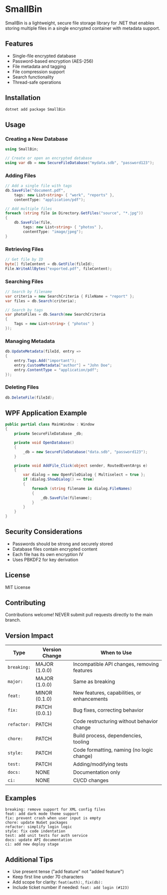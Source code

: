 ﻿# SmallBin

SmallBin is a lightweight, secure file storage library for .NET that enables storing multiple files in a single encrypted container with metadata support.

## Features

- Single-file encrypted database
- Password-based encryption (AES-256)
- File metadata and tagging
- File compression support
- Search functionality
- Thread-safe operations

## Installation

```bash
dotnet add package SmallBin
```

## Usage

### Creating a New Database

```csharp
using SmallBin;

// Create or open an encrypted database
using var db = new SecureFileDatabase("mydata.sdb", "password123");
```

### Adding Files

```csharp
// Add a single file with tags
db.SaveFile("document.pdf",
    tags: new List<string> { "work", "reports" },
    contentType: "application/pdf");

// Add multiple files
foreach (string file in Directory.GetFiles("source", "*.jpg"))
{
    db.SaveFile(file,
        tags: new List<string> { "photos" },
        contentType: "image/jpeg");
}
```

### Retrieving Files

```csharp
// Get file by ID
byte[] fileContent = db.GetFile(fileId);
File.WriteAllBytes("exported.pdf", fileContent);
```

### Searching Files

```csharp
// Search by filename
var criteria = new SearchCriteria { FileName = "report" };
var files = db.Search(criteria);

// Search by tags
var photoFiles = db.Search(new SearchCriteria 
{ 
    Tags = new List<string> { "photos" } 
});
```

### Managing Metadata

```csharp
db.UpdateMetadata(fileId, entry => 
{
    entry.Tags.Add("important");
    entry.CustomMetadata["author"] = "John Doe";
    entry.ContentType = "application/pdf";
});
```

### Deleting Files

```csharp
db.DeleteFile(fileId);
```

## WPF Application Example

```csharp
public partial class MainWindow : Window
{
    private SecureFileDatabase _db;

    private void OpenDatabase()
    {
        _db = new SecureFileDatabase("data.sdb", "password123");
    }

    private void AddFile_Click(object sender, RoutedEventArgs e)
    {
        var dialog = new OpenFileDialog { Multiselect = true };
        if (dialog.ShowDialog() == true)
        {
            foreach (string filename in dialog.FileNames)
            {
                _db.SaveFile(filename);
            }
        }
    }
}
```

## Security Considerations

- Passwords should be strong and securely stored
- Database files contain encrypted content
- Each file has its own encryption IV
- Uses PBKDF2 for key derivation

## License

MIT License

## Contributing

Contributions welcome! NEVER submit pull requests directly to the main branch.

## Version Impact
| Type | Version Change | When to Use |
|------|---------------|-------------|
| `breaking:` | MAJOR (1.0.0) | Incompatible API changes, removing features |
| `major:` | MAJOR (1.0.0) | Same as breaking |
| `feat:` | MINOR (0.1.0) | New features, capabilities, or enhancements |
| `fix:` | PATCH (0.0.1) | Bug fixes, correcting behavior |
| `refactor:` | PATCH | Code restructuring without behavior change |
| `chore:` | PATCH | Build process, dependencies, tooling |
| `style:` | PATCH | Code formatting, naming (no logic change) |
| `test:` | PATCH | Adding/modifying tests |
| `docs:` | NONE | Documentation only |
| `ci:` | NONE | CI/CD changes |

## Examples
```
breaking: remove support for XML config files
feat: add dark mode theme support
fix: prevent crash when user input is empty
chore: update NuGet packages
refactor: simplify login logic
style: fix code indentation
test: add unit tests for auth service
docs: update API documentation
ci: add new deploy stage
```

## Additional Tips
- Use present tense ("add feature" not "added feature")
- Keep first line under 70 characters
- Add scope for clarity: `feat(auth):`, `fix(db):`
- Include ticket number if needed: `feat: add login (#123)`
